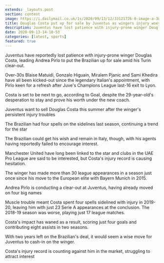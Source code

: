```yaml
---
extends: _layouts.post
section: content
image: https://i.dailymail.co.uk/1s/2020/09/13/12/33121726-0-image-a-38_1599996364856.jpg 
title: Douglas Costa put up for sale by Juventus as wingers injury woes continue 
description: Juventus have lost patience with injury-prone winger Douglas Costa, leading Andrea Pirlo to put the Brazilian up for sale amid his Turin clear-out. The Brazilian is reportedly despite to stay. 
date: 2020-09-13-14-18-53 
categories: [latest, sports] 
featured: true 
--- 
```

Juventus have reportedly lost patience with injury-prone winger Douglas Costa, leading Andrea Pirlo to put the Brazilian up for sale amid his Turin clear-out.    

Over-30s Blaise Matuidi, Gonzalo Higuain, Miralem Pjanic and Sami Khedira have all been kicked-out since the legendary Italian's appointment, with Pirlo keen for a refresh after Juve's Champions League last-16 exit to Lyon. 

Costa is set to be next to go, according to Goal, despite the 29-year-old's desperation to stay and prove his worth under the new coach. 

Juventus want to sell Douglas Costa this summer after the winger's persistent injury troubles

The Brazilian had four spells on the sidelines last season, continuing a trend for the star 

The Brazilian could get his wish and remain in Italy, though, with his agents having reportedly failed to encourage interest. 

Manchester United have long been linked to the star and clubs in the UAE Pro League are said to be interested, but Costa's injury record is causing hesitation. 

The winger has made more than 30 league appearances in a season just once since his move to the European elite with Bayern Munich in 2015. 

Andrea Pirlo is conducting a clear-out at Juventus, having already moved on four big names

Muscle trouble meant Costa spent four spells sidelined with injury in 2019-20, leaving him with just 23 Serie A appearances at the conclusion. The 2018-19 season was worse, playing just 17 league matches. 

Costa's impact has waned as a result, scoring just four goals and contributing eight assists in two seasons. 

With two years left on the Brazilian's deal, it would seem a wise move for Juventus to cash-in on the winger. 

Costa's injury record is counting against him in the market, struggling to attract interest 

